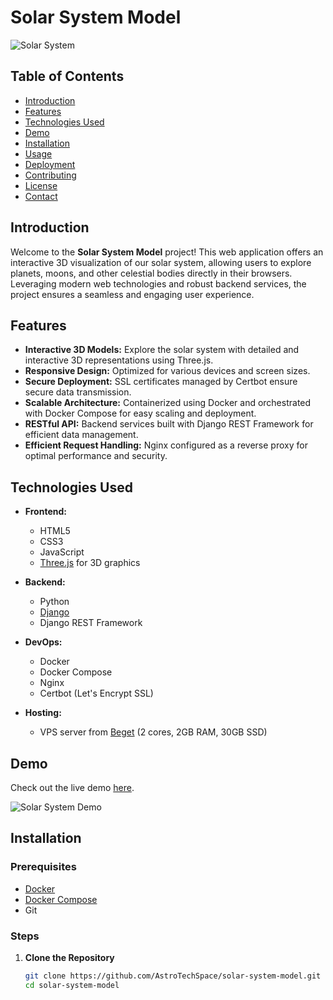 # Solar System Model

![Solar System](https://github.com/AstroTechSpace/solar-system-model/blob/main/assets/solar-system-banner.png)

## Table of Contents

- [Introduction](#introduction)
- [Features](#features)
- [Technologies Used](#technologies-used)
- [Demo](#demo)
- [Installation](#installation)
- [Usage](#usage)
- [Deployment](#deployment)
- [Contributing](#contributing)
- [License](#license)
- [Contact](#contact)

## Introduction

Welcome to the **Solar System Model** project! This web application offers an interactive 3D visualization of our solar system, allowing users to explore planets, moons, and other celestial bodies directly in their browsers. Leveraging modern web technologies and robust backend services, the project ensures a seamless and engaging user experience.

## Features

- **Interactive 3D Models:** Explore the solar system with detailed and interactive 3D representations using Three.js.
- **Responsive Design:** Optimized for various devices and screen sizes.
- **Secure Deployment:** SSL certificates managed by Certbot ensure secure data transmission.
- **Scalable Architecture:** Containerized using Docker and orchestrated with Docker Compose for easy scaling and deployment.
- **RESTful API:** Backend services built with Django REST Framework for efficient data management.
- **Efficient Request Handling:** Nginx configured as a reverse proxy for optimal performance and security.

## Technologies Used

- **Frontend:**
  - HTML5
  - CSS3
  - JavaScript
  - [Three.js](https://threejs.org/) for 3D graphics

- **Backend:**
  - Python
  - [Django](https://www.djangoproject.com/)
  - Django REST Framework

- **DevOps:**
  - Docker
  - Docker Compose
  - Nginx
  - Certbot (Let's Encrypt SSL)

- **Hosting:**
  - VPS server from [Beget](https://beget.com/) (2 cores, 2GB RAM, 30GB SSD)

## Demo

Check out the live demo [here](https://your-domain.com).

![Solar System Demo](https://github.com/AstroTechSpace/solar-system-model/blob/main/assets/demo.gif)

## Installation

### Prerequisites

- [Docker](https://www.docker.com/get-started)
- [Docker Compose](https://docs.docker.com/compose/install/)
- Git

### Steps

1. **Clone the Repository**

   ```bash
   git clone https://github.com/AstroTechSpace/solar-system-model.git
   cd solar-system-model

